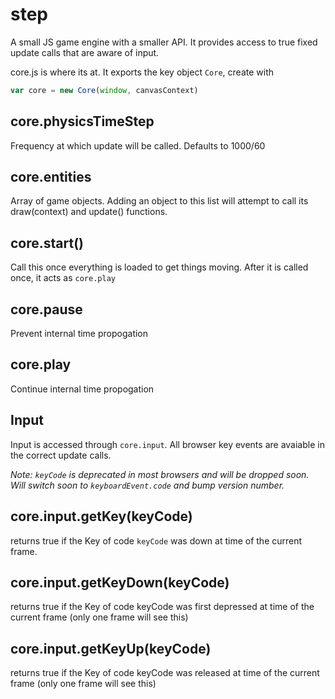 step
===========

A small JS game engine with a smaller API. It provides access to true fixed update calls that are aware of input.

core.js is where its at. It exports the key object `Core`, create with
```js
var core = new Core(window, canvasContext)
```

## core.physicsTimeStep

Frequency at which update will be called. Defaults to 1000/60

## core.entities

Array of game objects. Adding an object to this list will attempt to call its draw(context) and update() functions.

## core.start()

Call this once everything is loaded to get things moving. After it is called once, it acts as `core.play`

## core.pause

Prevent internal time propogation

## core.play

Continue internal time propogation


## Input

Input is accessed through `core.input`. All browser key events are avaiable in the correct update calls.

*Note: `keyCode` is deprecated in most browsers and will be dropped soon. Will switch soon to `keyboardEvent.code` and bump version number.*

## core.input.getKey(keyCode)

returns true if the Key of code `keyCode` was down at time of the current frame.

## core.input.getKeyDown(keyCode)

returns true if the Key of code keyCode was first depressed at time of the current frame (only one frame will see this)

## core.input.getKeyUp(keyCode)

returns true if the Key of code keyCode was released at time of the current frame (only one frame will see this)
